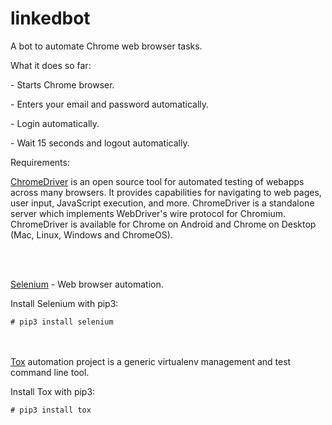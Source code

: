# linkedbot
<p>A bot to automate Chrome web browser tasks.</p>

<p>What it does so far:</p>
<p>- Starts Chrome browser.</p>
<p>- Enters your email and password automatically.</p>
<p>- Login automatically.</p>
<p>- Wait 15 seconds and logout automatically.</p>


<p>Requirements:</p>

<p><a href="https://sites.google.com/a/chromium.org/chromedriver/">ChromeDriver</a> is an open source tool for automated testing of webapps across many browsers. It provides capabilities for navigating to web pages, user input, JavaScript execution, and more.  ChromeDriver is a standalone server which implements WebDriver's wire protocol for Chromium. ChromeDriver is available for Chrome on Android and Chrome on Desktop (Mac, Linux, Windows and ChromeOS).</p>
<br />
<br />

<p><a href="http://www.seleniumhq.org/">Selenium</a> - Web browser automation.</p>

<p>Install Selenium with pip3:</p>
<code># pip3 install selenium</code>

<br />
<br />
<br />

<p><a href="http://tox.readthedocs.io/en/latest/">Tox</a> automation project is a generic virtualenv management and test command line tool.</p>

<p>Install Tox with pip3:</p>
<code># pip3 install tox</code>

